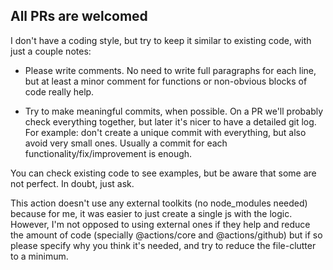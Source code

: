 ## All PRs are welcomed

I don't have a coding style, but try to keep it similar to existing code, with just a couple notes:

- Please write comments. No need to write full paragraphs for each line, but at least a minor comment for functions or non-obvious blocks of code really help.

- Try to make meaningful commits, when possible. On a PR we'll probably check everything together, but later it's nicer to have a detailed git log. For example: don't create a unique commit with everything, but also avoid very small ones. Usually a commit for each functionality/fix/improvement is enough.

You can check existing code to see examples, but be aware that some are not perfect. In doubt, just ask.

This action doesn't use any external toolkits (no node_modules needed) because for me, it was easier to just create a single js with the logic.
However, I'm not opposed to using external ones if they help and reduce the amount of code (specially @actions/core and @actions/github) but if so please specify why you think it's needed, and try to reduce the file-clutter to a minimum.
